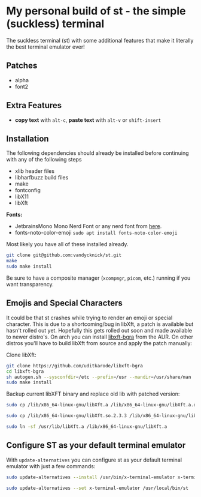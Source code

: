 # My personal build of st - the simple (suckless) terminal

The suckless terminal (st) with some additional features that make it literally the best terminal emulator ever!

## Patches

- alpha
- font2

## Extra Features

- **copy text** with `alt-c`, **paste text** with `alt-v` or `shift-insert`

## Installation

The following dependencies should already be installed before continuing with any of the following steps

- xlib header files
- libharfbuzz build files
- make
- fontconfig
- libX11
- libXft

**Fonts:**

- JetbrainsMono Mono Nerd Font or any nerd font from [here](https://www.nerdfonts.com/font-downloads).
- fonts-noto-color-emoji `sudo apt install fonts-noto-color-emoji`

Most likely you have all of these installed already.

```sh
git clone git@github.com:vandycknick/st.git
make
sudo make install
```

Be sure to have a composite manager (`xcompmgr`, `picom`, etc.) running if you want transparency.

## Emojis and Special Characters

It could be that st crashes while trying to render an emoji or special character. This is due to a shortcoming/bug in libXft, a patch is available but hasn't rolled out yet. Hopefully this gets rolled out soon and made available to newer distro's. On arch you can install [libxft-bgra](https://aur.archlinux.org/packages/libxft-bgra) from the AUR. On other distros you'll have to build libXft from source and apply the patch manually:

Clone libXft:

```sh
git clone https://github.com/uditkarode/libxft-bgra
cd libxft-bgra
sh autogen.sh --sysconfdir=/etc --prefix=/usr --mandir=/usr/share/man
sudo make install
```

Backup current libXFT binary and replace old lib with patched version:

```sh
sudo cp /lib/x86_64-linux-gnu/libXft.a /lib/x86_64-linux-gnu/libXft.a.old

sudo cp /lib/x86_64-linux-gnu/libXft.so.2.3.3 /lib/x86_64-linux-gnu/libXft.so.2.3.3.old

sudo ln -sf /usr/lib/libXft.a /lib/x86_64-linux-gnu/libXft.a
```

## Configure ST as your default terminal emulator

With `update-alternatives` you can configure st as your default terminal emulator with just a few commands:

```sh
sudo update-alternatives --install /usr/bin/x-terminal-emulator x-terminal-emulator /usr/local/bin/st 0

sudo update-alternatives --set x-terminal-emulator /usr/local/bin/st
```
